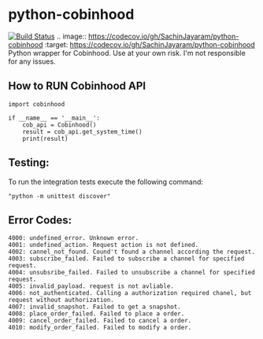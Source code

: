 # python-cobinhood
[![Build Status](https://travis-ci.org/SachinJayaram/python-cobinhood.svg?branch=master)](https://travis-ci.org/SachinJayaram/python-cobinhood)
.. image:: https://codecov.io/gh/SachinJayaram/python-cobinhood
  :target: https://codecov.io/gh/SachinJayaram/python-cobinhood
Python wrapper for Cobinhood. Use at your own risk. I'm not responsible for any issues.

## How to RUN Cobinhood API

```
import cobinhood

if __name__ == '__main__':
    cob_api = Cobinhood()
    result = cob_api.get_system_time()
    print(result)
```

## Testing:

To run the integration tests execute the following command:
```
"python -m unittest discover"
```

## Error Codes:

```
4000: undefined_error. Unknown error.
4001: undefined_action. Request action is not defined.
4002: cannel_not_found. Cound't found a channel according the request.
4003: subscribe_failed. Failed to subscribe a channel for specified request.
4004: unsubsribe_failed. Failed to unsubscribe a channel for specified request.
4005: invalid_payload. request is not avliable.
4006: not_authenticated. Calling a authorization required chanel, but request without authorization.
4007: invalid_snapshot. Failed to get a snapshot.
4008: place_order_failed. Failed to place a order.
4009: cancel_order_failed. Failed to cancel a order.
4010: modify_order_failed. Failed to modify a order.
```
